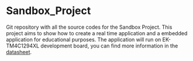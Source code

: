 # Sandbox_Project

Git repository with all the source codes for the Sandbox Project.
This project aims to show how to create a real time application and a embedded application for educational purposes.
The application will run on EK-TM4C1294XL development board, you can find more information in the [datasheet](http://www.ti.com/tool/ek-tm4c1294xl?HQS=TI-null-null-mousermode-df-pf-null-wwe&DCM=yes&ref_url=https%3A%2F%2Fwww.mouser.fr%2F). 
